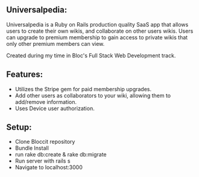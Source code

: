 
## Universalpedia:

Universalpedia is a Ruby on Rails production quality SaaS app that allows users to create their own wikis, and collaborate on other users wikis. Users can upgrade to premium membership to gain access to private wikis that only other premium members can view.

Created during my time in Bloc's Full Stack Web Development track.

## Features:
- Utilizes the Stripe gem for paid membership upgrades.
- Add other users as collaborators to your wiki, allowing them to add/remove information.
- Uses Device user authorization.

## Setup:
- Clone Bloccit repository
- Bundle Install
- run rake db:create & rake db:migrate
- Run server with rails s
- Navigate to localhost:3000

